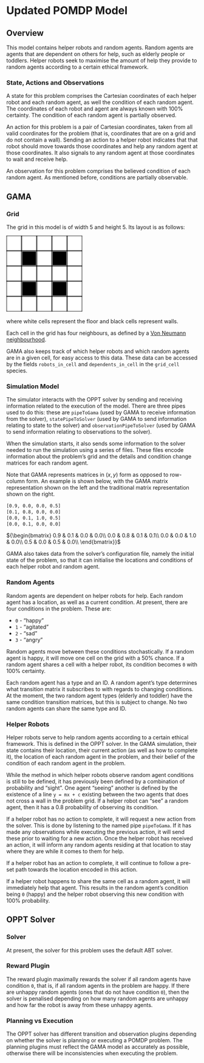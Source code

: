 # Updated POMDP Model

## Overview

This model contains helper robots and random agents. Random agents are agents that are dependent on others for help, such as elderly people or toddlers. Helper robots seek to maximise the amount of help they provide to random agents according to a certain ethical framework.

### State, Actions and Observations

A state for this problem comprises the Cartesian coordinates of each helper robot and each random agent, as well the condition of each random agent. The coordinates of each robot and agent are always known with 100% certainty. The condition of each random agent is partially observed.

An action for this problem is a pair of Cartesian coordinates, taken from all valid coordinates for the problem (that is, coordinates that are on a grid and do not contain a wall). Sending an action to a helper robot indicates that that robot should move towards those coordinates and help any random agent at those coordinates. It also signals to any random agent at those coordinates to wait and receive help.

An observation for this problem comprises the believed condition of each random agent. As mentioned before, conditions are partially observable.

## GAMA

### Grid

The grid in this model is of width 5 and height 5. Its layout is as follows:

![grid.png](assets/grid.png)

where white cells represent the floor and black cells represent walls.

Each cell in the grid has four neighbours, as defined by a [Von Neumann neighbourhood](https://www.google.com/url?sa=t&rct=j&q=&esrc=s&source=web&cd=&cad=rja&uact=8&ved=2ahUKEwj8lcPihPf1AhUYTWwGHUj2B5AQFnoECAIQAQ&url=https%3A%2F%2Fen.wikipedia.org%2Fwiki%2FVon_Neumann_neighborhood&usg=AOvVaw2OMcpbgZ8joUN54Az165bN).

GAMA also keeps track of which helper robots and which random agents are in a given cell, for easy access to this data. These data can be accessed by the fields `robots_in_cell` and `dependents_in_cell` in the `grid_cell` species.

### Simulation Model

The simulator interacts with the OPPT solver by sending and receiving information related to the execution of the model. There are three pipes used to do this: these are `pipeToGama` (used by GAMA to receive information from the solver), `statePipeToSolver` (used by GAMA to send information relating to state to the solver) and `observationPipeToSolver` (used by GAMA to send information relating to observations to the solver).

When the simulation starts, it also sends some information to the solver needed to run the simulation using a series of files. These files encode information about the problem’s grid and the details and condition change matrices for each random agent.

Note that GAMA represents matrices in $(x,y)$ form as opposed to row-column form. An example is shown below, with the GAMA matrix representation shown on the left and the traditional matrix representation shown on the right.

```
[0.9, 0.0, 0.0, 0.5]
[0.1, 0.8, 0.0, 0.0]
[0.0, 0.1, 1.0, 0.5]
[0.0, 0.1, 0.0, 0.0]
```

${\begin{bmatrix} 0.9 & 0.1 & 0.0 & 0.0\\ 0.0 & 0.8 & 0.1 & 0.1\\ 0.0 & 0.0 & 1.0 & 0.0\\ 0.5 & 0.0 & 0.5 & 0.0\\ \end{bmatrix}}$

GAMA also takes data from the solver’s configuration file, namely the initial state of the problem, so that it can initialise the locations and conditions of each helper robot and random agent.

### Random Agents

Random agents are dependent on helper robots for help. Each random agent has a location, as well as a current condition. At present, there are four conditions in the problem. These are:

- `0` - “happy”
- `1` - “agitated”
- `2` - “sad”
- `3` - “angry”

Random agents move between these conditions stochastically. If a random agent is happy, it will move one cell on the grid with a 50% chance. If a random agent shares a cell with a helper robot, its condition becomes `0` with 100% certainty.

Each random agent has a type and an ID. A random agent’s type determines what transition matrix it subscribes to with regards to changing conditions. At the moment, the two random agent types (elderly and toddler) have the same condition transition matrices, but this is subject to change. No two random agents can share the same type and ID.

### Helper Robots

Helper robots serve to help random agents according to a certain ethical framework. This is defined in the OPPT solver. In the GAMA simulation, their state contains their location, their current action (as well as how to complete it), the location of each random agent in the problem, and their belief of the condition of each random agent in the problem. 

While the method in which helper robots observe random agent conditions is still to be defined, it has previously been defined by a combination of probability and “sight”. One agent “seeing” another is defined by the existence of a line `y = mx + c` existing between the two agents that does not cross a wall in the problem grid. If a helper robot can “see” a random agent, then it has a 0.8 probability of observing its condition.

If a helper robot has no action to complete, it will request a new action from the solver. This is done by listening to the named pipe `pipeToGama`. If it has made any observations while executing the previous action, it will send these prior to waiting for a new action. Once the helper robot has received an action, it will inform any random agents residing at that location to stay where they are while it comes to them for help.

If a helper robot has an action to complete, it will continue to follow a pre-set path towards the location encoded in this action.

If a helper robot happens to share the same cell as a random agent, it will immediately help that agent. This results in the random agent’s condition being `0` (happy) and the helper robot observing this new condition with 100% probability.

## OPPT Solver

### Solver

At present, the solver for this problem uses the default ABT solver.

### Reward Plugin

The reward plugin maximally rewards the solver if all random agents have condition `0`, that is, if all random agents in the problem are happy. If there are unhappy random agents (ones that do not have condition `0`), then the solver is penalised depending on how many random agents are unhappy and how far the robot is away from these unhappy agents.

### Planning vs Execution

The OPPT solver has different transition and observation plugins depending on whether the solver is planning or executing a POMDP problem. The planning plugins must reflect the GAMA model as accurately as possible, otherwise there will be inconsistencies when executing the problem.
